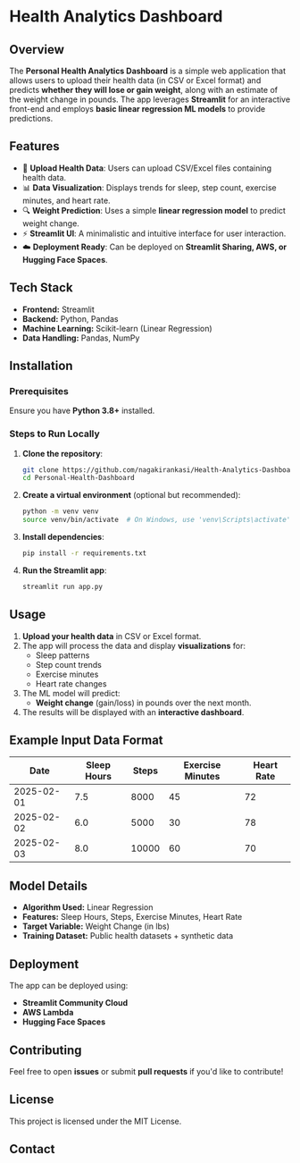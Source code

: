 # Health Analytics Dashboard

## Overview
The **Personal Health Analytics Dashboard** is a simple web application that allows users to upload their health data (in CSV or Excel format) and predicts **whether they will lose or gain weight**, along with an estimate of the weight change in pounds. The app leverages **Streamlit** for an interactive front-end and employs **basic linear regression ML models** to provide predictions.

## Features
- 📂 **Upload Health Data**: Users can upload CSV/Excel files containing health data.
- 📊 **Data Visualization**: Displays trends for sleep, step count, exercise minutes, and heart rate.
- 🔍 **Weight Prediction**: Uses a simple **linear regression model** to predict weight change.
- ⚡ **Streamlit UI**: A minimalistic and intuitive interface for user interaction.
- ☁️ **Deployment Ready**: Can be deployed on **Streamlit Sharing, AWS, or Hugging Face Spaces**.

## Tech Stack
- **Frontend:** Streamlit
- **Backend:** Python, Pandas
- **Machine Learning:** Scikit-learn (Linear Regression)
- **Data Handling:** Pandas, NumPy

## Installation
### Prerequisites
Ensure you have **Python 3.8+** installed.

### Steps to Run Locally
1. **Clone the repository**:
   ```bash
   git clone https://github.com/nagakirankasi/Health-Analytics-Dashboard.git
   cd Personal-Health-Dashboard
   ```

2. **Create a virtual environment** (optional but recommended):
   ```bash
   python -m venv venv
   source venv/bin/activate  # On Windows, use 'venv\Scripts\activate'
   ```

3. **Install dependencies**:
   ```bash
   pip install -r requirements.txt
   ```

4. **Run the Streamlit app**:
   ```bash
   streamlit run app.py
   ```

## Usage
1. **Upload your health data** in CSV or Excel format.
2. The app will process the data and display **visualizations** for:
   - Sleep patterns
   - Step count trends
   - Exercise minutes
   - Heart rate changes
3. The ML model will predict:
   - **Weight change** (gain/loss) in pounds over the next month.
4. The results will be displayed with an **interactive dashboard**.

## Example Input Data Format
| Date       | Sleep Hours | Steps  | Exercise Minutes | Heart Rate |
|------------|------------|--------|------------------|------------|
| 2025-02-01 | 7.5        | 8000   | 45               | 72         |
| 2025-02-02 | 6.0        | 5000   | 30               | 78         |
| 2025-02-03 | 8.0        | 10000  | 60               | 70         |

## Model Details
- **Algorithm Used:** Linear Regression
- **Features:** Sleep Hours, Steps, Exercise Minutes, Heart Rate
- **Target Variable:** Weight Change (in lbs)
- **Training Dataset:** Public health datasets + synthetic data

## Deployment
The app can be deployed using:
- **Streamlit Community Cloud**
- **AWS Lambda**
- **Hugging Face Spaces**

## Contributing
Feel free to open **issues** or submit **pull requests** if you'd like to contribute!

## License
This project is licensed under the MIT License.

## Contact
